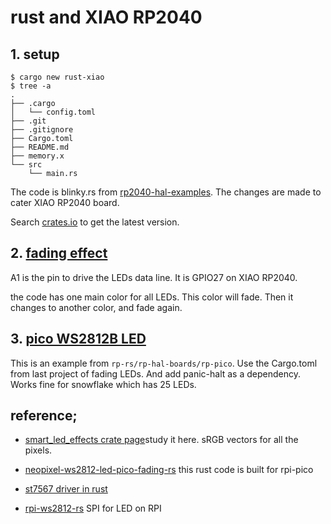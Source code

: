 # rust and XIAO RP2040

## 1. setup

```
$ cargo new rust-xiao
$ tree -a
.
├── .cargo
│   └── config.toml
├── .git
├── .gitignore
├── Cargo.toml
├── README.md
├── memory.x
└── src
    └── main.rs
```

The code is blinky.rs from [rp2040-hal-examples](https://github.com/rp-rs/rp-hal/tree/main/rp2040-hal-examples). The changes are made to cater XIAO RP2040 board.

Search [crates.io](https://crates.io/) to get the latest version.

## 2. [fading effect](https://github.com/tracyspacy/neopixel-ws2812-led-pico-fading-rs)

A1 is the pin to drive the LEDs data line. It is GPIO27 on XIAO RP2040.

the code has one main color for all LEDs. This color will fade. Then it changes to another color, and fade again.

## 3. [pico WS2812B LED](https://github.com/rp-rs/rp-hal-boards/blob/main/boards/rp-pico/examples/pico_ws2812_led.rs)

This is an example from ```rp-rs/rp-hal-boards/rp-pico```. Use the Cargo.toml from last project of fading LEDs. And add panic-halt as a dependency. Works fine for snowflake which has 25 LEDs. 

## reference;

* [smart_led_effects crate page](https://docs.rs/crate/smart_led_effects/latest)study it here. sRGB vectors for all the pixels.

* [neopixel-ws2812-led-pico-fading-rs](https://github.com/tracyspacy/neopixel-ws2812-led-pico-fading-rs) this rust code is built for rpi-pico

* [st7567 driver in rust](https://github.com/tracyspacy/st7567_rs)

* [rpi-ws2812-rs](https://github.com/bitbrain-za/rpi_ws2812-rs) SPI for LED on RPI
